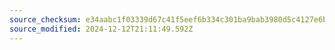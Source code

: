 ```yaml
---
source_checksum: e34aabc1f03339d67c41f5eef6b334c301ba9bab3980d5c4127e6ba988da5674
source_modified: 2024-12-12T21:11:49.592Z
---
```


